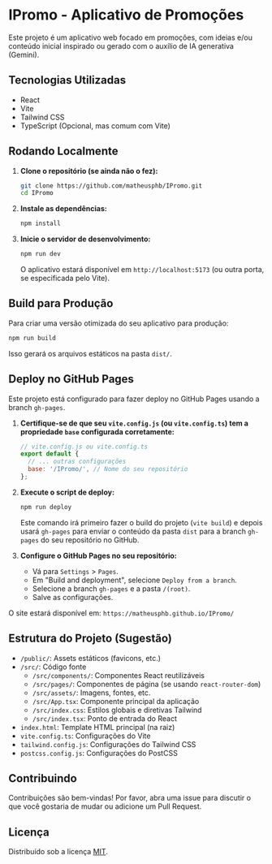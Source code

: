 # IPromo - Aplicativo de Promoções

<!-- Adicione uma breve descrição do seu projeto aqui -->
Este projeto é um aplicativo web focado em promoções, com ideias e/ou conteúdo inicial inspirado ou gerado com o auxílio de IA generativa (Gemini).

## Tecnologias Utilizadas

*   React
*   Vite
*   Tailwind CSS
*   TypeScript (Opcional, mas comum com Vite)

## Rodando Localmente

1.  **Clone o repositório (se ainda não o fez):**
    ```bash
    git clone https://github.com/matheusphb/IPromo.git
    cd IPromo
    ```

2.  **Instale as dependências:**
    ```bash
    npm install
    ```

3.  **Inicie o servidor de desenvolvimento:**
    ```bash
    npm run dev
    ```
    O aplicativo estará disponível em `http://localhost:5173` (ou outra porta, se especificada pelo Vite).

## Build para Produção

Para criar uma versão otimizada do seu aplicativo para produção:

```bash
npm run build
```
Isso gerará os arquivos estáticos na pasta `dist/`.

## Deploy no GitHub Pages

Este projeto está configurado para fazer deploy no GitHub Pages usando a branch `gh-pages`.

1.  **Certifique-se de que seu `vite.config.js` (ou `vite.config.ts`) tem a propriedade `base` configurada corretamente:**
    ```javascript
    // vite.config.js ou vite.config.ts
    export default {
      // ... outras configurações
      base: '/IPromo/', // Nome do seu repositório
    };
    ```

2.  **Execute o script de deploy:**
    ```bash
    npm run deploy
    ```
    Este comando irá primeiro fazer o build do projeto (`vite build`) e depois usará `gh-pages` para enviar o conteúdo da pasta `dist` para a branch `gh-pages` do seu repositório no GitHub.

3.  **Configure o GitHub Pages no seu repositório:**
    *   Vá para `Settings` > `Pages`.
    *   Em "Build and deployment", selecione `Deploy from a branch`.
    *   Selecione a branch `gh-pages` e a pasta `/(root)`.
    *   Salve as configurações.

O site estará disponível em: `https://matheusphb.github.io/IPromo/`

## Estrutura do Projeto (Sugestão)

*   `/public/`: Assets estáticos (favicons, etc.)
*   `/src/`: Código fonte
    *   `/src/components/`: Componentes React reutilizáveis
    *   `/src/pages/`: Componentes de página (se usando `react-router-dom`)
    *   `/src/assets/`: Imagens, fontes, etc.
    *   `/src/App.tsx`: Componente principal da aplicação
    *   `/src/index.css`: Estilos globais e diretivas Tailwind
    *   `/src/index.tsx`: Ponto de entrada do React
*   `index.html`: Template HTML principal (na raiz)
*   `vite.config.ts`: Configurações do Vite
*   `tailwind.config.js`: Configurações do Tailwind CSS
*   `postcss.config.js`: Configurações do PostCSS

## Contribuindo

<!-- Se você aceita contribuições, adicione diretrizes aqui -->
Contribuições são bem-vindas! Por favor, abra uma issue para discutir o que você gostaria de mudar ou adicione um Pull Request.

## Licença

<!-- Especifique a licença do seu projeto, por exemplo: MIT -->
Distribuído sob a licença [MIT](./LICENSE).

